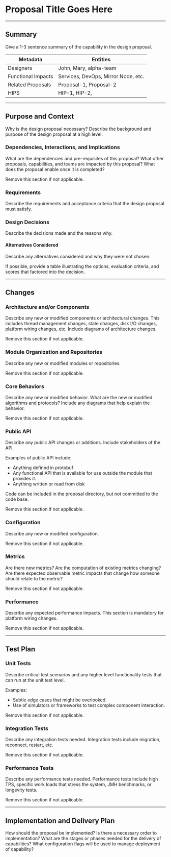# Proposal Title Goes Here

---

## Summary

Give a 1-3 sentence summary of the capability in the design proposal.

|      Metadata      |              Entities               |
|--------------------|-------------------------------------|
| Designers          | John, Mary, alpha-team              |
| Functional Impacts | Services, DevOps, Mirror Node, etc. |
| Related Proposals  | Proposal-1, Proposal-2              |
| HIPS               | HIP-1, HIP-2,                       |

---

## Purpose and Context

Why is the design proposal necessary? Describe the background and purpose of the design proposal at a high level.

### Dependencies, Interactions, and Implications

What are the dependencies and pre-requisites of this proposal?
What other proposals, capabilities, and teams are impacted by this proposal?
What does the proposal enable once it is completed?

Remove this section if not applicable.

### Requirements

Describe the requirements and acceptance criteria that the design proposal must satisfy.

### Design Decisions

Describe the decisions made and the reasons why.

#### Alternatives Considered

Describe any alternatives considered and why they were not chosen.

If possible, provide a table illustrating the options, evaluation criteria, and scores that factored into the decision.

---

## Changes

### Architecture and/or Components

Describe any new or modified components or architectural changes. This includes thread management changes, state
changes, disk I/O changes, platform wiring changes, etc. Include diagrams of architecture changes.

Remove this section if not applicable.

### Module Organization and Repositories

Describe any new or modified modules or repositories.

Remove this section if not applicable.

### Core Behaviors

Describe any new or modified behavior. What are the new or modified algorithms and protocols? Include any diagrams that
help explain the behavior.

Remove this section if not applicable.

### Public API

Describe any public API changes or additions. Include stakeholders of the API.

Examples of public API include:

* Anything defined in protobuf
* Any functional API that is available for use outside the module that provides it.
* Anything written or read from disk

Code can be included in the proposal directory, but not committed to the code base.

Remove this section if not applicable.

### Configuration

Describe any new or modified configuration.

Remove this section if not applicable.

### Metrics

Are there new metrics? Are the computation of existing metrics changing? Are there expected observable metric impacts
that change how someone should relate to the metric?

Remove this section if not applicable.

### Performance

Describe any expected performance impacts. This section is mandatory for platform wiring changes.

Remove this section if not applicable.

---

## Test Plan

### Unit Tests

Describe critical test scenarios and any higher level functionality tests that can run at the unit test level.

Examples:

* Subtle edge cases that might be overlooked.
* Use of simulators or frameworks to test complex component interaction.

Remove this section if not applicable.

### Integration Tests

Describe any integration tests needed. Integration tests include migration, reconnect, restart, etc.

Remove this section if not applicable.

### Performance Tests

Describe any performance tests needed. Performance tests include high TPS, specific work loads that stress the system,
JMH benchmarks, or longevity tests.

Remove this section if not applicable.

---

## Implementation and Delivery Plan

How should the proposal be implemented? Is there a necessary order to implementation? What are the stages or phases
needed for the delivery of capabilities? What configuration flags will be used to manage deployment of capability?
